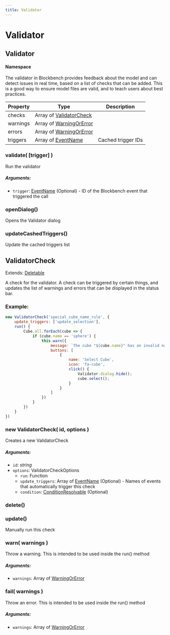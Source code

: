 ```yaml
---
title: Validator
---
```


# Validator
## Validator
#### Namespace

The validator in Blockbench provides feedback about the model and can detect issues in real time, based on a list of checks that can be added. This is a good way to ensure model files are valid, and to teach users about best practices.

| Property | Type | Description |
| -------- | ---- | ----------- |
| checks | Array of [ValidatorCheck](validator#validatorcheck) |  |
| warnings | Array of [WarningOrError](https://github.com/JannisX11/blockbench-types/blob/8049169/types/validator.d.ts#L41) |  |
| errors | Array of [WarningOrError](https://github.com/JannisX11/blockbench-types/blob/8049169/types/validator.d.ts#L41) |  |
| triggers | Array of [EventName](https://github.com/JannisX11/blockbench-types/blob/8049169/types/misc.d.ts#L15) | Cached trigger IDs |

### validate( [trigger] )
Run the validator

##### Arguments:
* `trigger`: [EventName](https://github.com/JannisX11/blockbench-types/blob/8049169/types/misc.d.ts#L15) (Optional) - ID of the Blockbench event that triggered the call


### openDialog()
Opens the Validator dialog



### updateCashedTriggers()
Update the cached triggers list




## ValidatorCheck
Extends: [Deletable](misc#deletable)

A check for the validator. A check can be triggered by certain things, and updates the list of warnings and errors that can be displayed in the status bar.


### Example:



```javascript
new ValidatorCheck('special_cube_name_rule', {
	update_triggers: ['update_selection'],
	run() {
		Cube.all.forEach(cube => {
			if (cube.name == 'sphere') {
				this.warn({
					message: `The cube "${cube.name}" has an invalid names. Cubes may not be called "sphere".`,
					buttons: [
						{
							name: 'Select Cube',
							icon: 'fa-cube',
							click() {
								Validator.dialog.hide();
								cube.select();
							}
						}
					]
				})
			}
		})
	}
})
```

### new ValidatorCheck( id, options )
Creates a new ValidatorCheck

##### Arguments:
* `id`: *string*
* `options`: ValidatorCheckOptions
	* `run`: Function
	* `update_triggers`: Array of [EventName](https://github.com/JannisX11/blockbench-types/blob/8049169/types/misc.d.ts#L15) (Optional) - Names of events that automatically trigger this check
	* `condition`: [ConditionResolvable](https://github.com/JannisX11/blockbench-types/blob/main/types/util.d.ts#L1) (Optional)


### delete()


### update()
Manually run this check



### warn( warnings )
Throw a warning. This is intended to be used inside the run() method

##### Arguments:
* `warnings`: Array of [WarningOrError](https://github.com/JannisX11/blockbench-types/blob/8049169/types/validator.d.ts#L41)


### fail( warnings )
Throw an error. This is intended to be used inside the run() method

##### Arguments:
* `warnings`: Array of [WarningOrError](https://github.com/JannisX11/blockbench-types/blob/8049169/types/validator.d.ts#L41)


